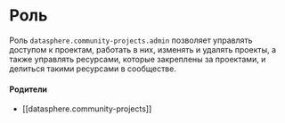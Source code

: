 # Роль

Роль `datasphere.community-projects.admin` позволяет управлять доступом к проектам, работать в них, изменять и удалять проекты, а также управлять ресурсами, которые закреплены за проектами, и делиться такими ресурсами в сообществе.


#### Родители

- [[datasphere.community-projects]]
